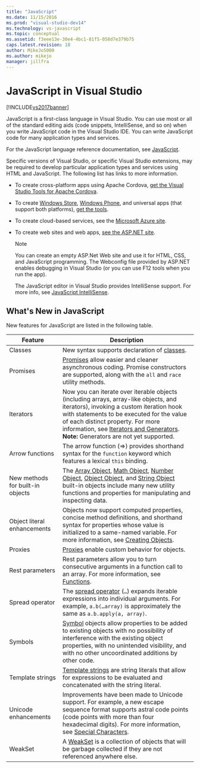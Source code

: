 ```yaml
---
title: "JavaScript"
ms.date: 11/15/2016
ms.prod: "visual-studio-dev14"
ms.technology: vs-javascript
ms.topic: conceptual
ms.assetid: f3eee13e-30e4-4bc1-81f5-058d7e379b75
caps.latest.revision: 18
author: MikeJo5000
ms.author: mikejo
manager: jillfra
---
```

# JavaScript in Visual Studio
[!INCLUDE[vs2017banner](../includes/vs2017banner.md)]

JavaScript is a first-class language in Visual Studio. You can use most or all of the standard editing aids (code snippets, IntelliSense, and so on) when you write JavaScript code in the Visual Studio IDE. You can write JavaScript code for many application types and services.

 For the JavaScript language reference documentation, see [JavaScript](https://msdn.microsoft.com/library/d1et7k7c\(v=vs.94\).aspx).

 Specific versions of Visual Studio, or specific Visual Studio extensions, may be required to develop particular application types and services using HTML and JavaScript. The following list has links to more information.

- To create cross-platform apps using Apache Cordova, [get the Visual Studio Tools for Apache Cordova](http://go.microsoft.com/fwlink/p/?LinkId=397606).

- To create [Windows Store](http://dev.windows.com/develop), [Windows Phone](http://dev.windows.com/develop), and universal apps (that support both platforms), [get the tools](https://developer.microsoft.com/windows/downloads).

- To create cloud-based services, see the [Microsoft Azure site](https://azure.microsoft.com/documentation/).

- To create web sites and web apps, [see the ASP.NET site](http://www.asp.net/get-started/websites).

  > [!NOTE]
  > You can create an empty ASP.Net Web site and use it for HTML, CSS, and JavaScript programming. The Webconfig file provided by ASP.NET enables debugging in Visual Studio (or you can use F12 tools when you run the app).

  The JavaScript editor in Visual Studio provides IntelliSense support. For more info, see [JavaScript IntelliSense](../ide/javascript-intellisense.md).

## What's New in JavaScript
 New features for JavaScript are listed in the following table.

|Feature|Description|
|-------------|-----------------|
|Classes|New syntax supports declaration of [classes](https://developer.mozilla.org/docs/Web/JavaScript/Reference/Statements/class).|
|Promises|[Promises](https://developer.mozilla.org/docs/Web/JavaScript/Reference/Global_Objects/Promise) allow easier and cleaner asynchronous coding. Promise constructors are supported, along with the `all` and `race` utility methods.|
|Iterators|Now you can iterate over iterable objects (including arrays, array-like objects, and iterators), invoking a custom iteration hook with statements to be executed for the value of each distinct property. For more information, see [Iterators and Generators](https://developer.mozilla.org/docs/Web/JavaScript/Guide/Iterators_and_Generators). **Note:**  Generators are not yet supported.|
|Arrow functions|The arrow function (=>) provides shorthand syntax for the `function` keyword which features a lexical `this` binding.|
|New methods for built-in objects|The [Array Object](https://developer.mozilla.org/docs/Web/JavaScript/Reference/Global_Objects/Array), [Math Object](https://developer.mozilla.org/docs/Web/JavaScript/Reference/Global_Objects/Math), [Number Object](https://developer.mozilla.org/docs/Web/JavaScript/Reference/Global_Objects/Number), [Object Object](https://developer.mozilla.org/docs/Web/JavaScript/Reference/Global_Objects/Object), and [String Object](https://developer.mozilla.org/docs/Web/JavaScript/Reference/Global_Objects/String) built-in objects include many new utility functions and properties for manipulating and inspecting data.|
|Object literal enhancements|Objects now support computed properties, concise method definitions, and shorthand syntax for properties whose value is initialized to a same-named variable. For more information, see [Creating Objects](https://developer.mozilla.org/docs/Web/JavaScript/Reference/Global_Objects/Object).|
|Proxies|[Proxies](https://developer.mozilla.org/docs/Web/JavaScript/Reference/Global_Objects/Proxy) enable custom behavior for objects.|
|Rest parameters|Rest parameters allow you to turn consecutive arguments in a function call to an array. For more information, see [Functions](https://developer.mozilla.org/docs/Web/JavaScript/Reference/Global_Objects/Function).|
|Spread operator|The [spread operator](https://developer.mozilla.org/docs/Web/JavaScript/Reference/Operators/Spread_operator) (`…`) expands iterable expressions into individual arguments. For example, `a.b(…array)` is approximately the same as `a.b.apply(a, array)`.|
|Symbols|[Symbol](https://developer.mozilla.org/docs/Web/JavaScript/Reference/Global_Objects/Symbol) objects allow properties to be added to existing objects with no possibility of interference with the existing object properties, with no unintended visibility, and with no other uncoordinated additions by other code.|
|Template strings|[Template strings](https://developer.mozilla.org/docs/Web/JavaScript/Reference/Template_literals) are string literals that allow for expressions to be evaluated and concatenated with the string literal.|
|Unicode enhancements|Improvements have been made to Unicode support. For example, a new escape sequence format supports astral code points (code points with more than four hexadecimal digits). For more information, see [Special Characters](https://developer.mozilla.org/docs/Web/JavaScript/Guide/Regular_Expressions#Types_of_special_characters).|
|WeakSet|A [WeakSet](https://developer.mozilla.org/docs/Web/JavaScript/Reference/Global_Objects/WeakSet) is a collection of objects that will be garbage collected if they are not referenced anywhere else.|
